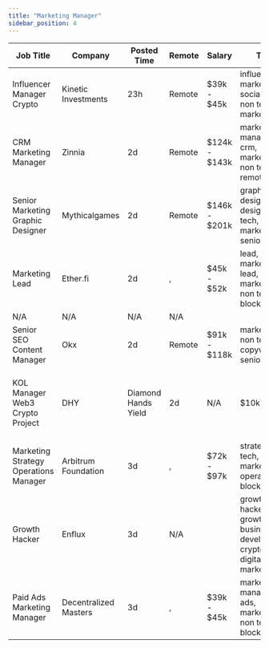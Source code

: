 ```yaml
---
title: "Marketing Manager"
sidebar_position: 4
---
```


| Job Title | Company | Posted Time | Remote | Salary | Tags | Apply Link |
|-----------|---------|-------------|--------|--------|------|------------|
| Influencer Manager Crypto | Kinetic Investments | 23h | Remote | $39k - $45k | influencer marketing, social media, non tech, kol, marketing | [Apply](https://web3.career/influencer-manager-crypto-kineticinvestments/99029) |
| CRM Marketing Manager | Zinnia | 2d | Remote | $124k - $143k | marketing manager, crm, marketing, non tech, remote | [Apply](https://web3.career/crm-marketing-manager-zinnia/98977) |
| Senior Marketing Graphic Designer | Mythicalgames | 2d | Remote | $146k - $201k | graphic designer, design, non tech, marketing, senior | [Apply](https://web3.career/senior-marketing-graphic-designer-mythicalgames/98966) |
| Marketing Lead | Ether.fi | 2d | , | $45k - $52k | lead, marketing lead, marketing, non tech, blockchain | [Apply](https://web3.career/marketing-lead-ether-fi/98958) |
| N/A | N/A | N/A | N/A |  |  | [Apply](https://web3.career/metana) |
| Senior SEO Content Manager | Okx | 2d | Remote | $91k - $118k | marketing, non tech, copywriting, senior, seo | [Apply](https://web3.career/senior-seo-content-manager-okx/98937) |
| KOL Manager Web3 Crypto Project | DHY | Diamond Hands Yield | 2d | N/A | $10k - $16k | influencer marketing, social media, non tech, kol, marketing | [Apply](https://web3.career/kol-manager-for-web3-crypto-project-dhy-diamond-hands-yield/98932) |
| Marketing Strategy Operations Manager | Arbitrum Foundation | 3d | , | $72k - $97k | strategy, non tech, marketing, operations, blockchain | [Apply](https://web3.career/marketing-strategy-operations-manager-arbitrumfoundation/98931) |
| Growth Hacker | Enflux | 3d | N/A |  | growth hacker, growth, business development, crypto, digital marketing | [Apply](https://web3.career/growth-hacker-enflux/98928) |
| Paid Ads Marketing Manager | Decentralized Masters | 3d | , | $39k - $45k | marketing manager, ads, marketing, non tech, blockchain | [Apply](https://web3.career/paid-ads-marketing-manager-decentralizedmasters/98918) |

